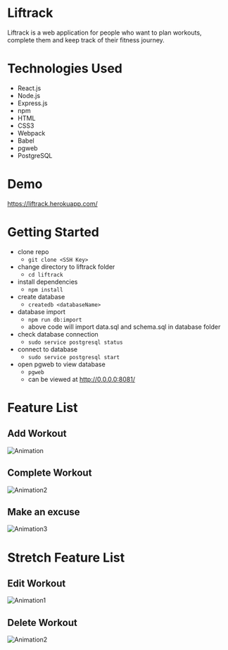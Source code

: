 # Liftrack

Liftrack is a web application for people who want to plan workouts, complete them and keep track of their fitness journey.

# Technologies Used
- React.js
- Node.js
- Express.js
- npm
- HTML
- CSS3
- Webpack
- Babel
- pgweb
- PostgreSQL

# Demo

https://liftrack.herokuapp.com/

# Getting Started
- clone repo
  - `git clone <SSH Key>`
- change directory to liftrack folder
  - `cd liftrack`
- install dependencies
  - `npm install`
- create database
  - `createdb <databaseName>`
- database import
  - `npm run db:import`
  - above code will import data.sql and schema.sql in database folder
- check database connection
  - `sudo service postgresql status`
- connect to database
  - `sudo service postgresql start`
- open pgweb to view database
  - `pgweb`
  - can be viewed at http://0.0.0.0:8081/

# Feature List
## Add Workout

![Animation](https://user-images.githubusercontent.com/79896352/128265794-1450d833-554a-418c-b447-98bb551a5e95.gif)

## Complete Workout

![Animation2](https://user-images.githubusercontent.com/79896352/128266056-759f63ee-585a-4073-ab31-a7fbe01f61bb.gif)

## Make an excuse

![Animation3](https://user-images.githubusercontent.com/79896352/128266167-54f44339-ab94-4cc3-8722-fc755eaaa868.gif)

# Stretch Feature List
## Edit Workout

![Animation1](https://user-images.githubusercontent.com/79896352/129305433-2f8be008-a920-419a-8fae-e1eb830c16c1.gif)

## Delete Workout

![Animation2](https://user-images.githubusercontent.com/79896352/129305493-d29fb081-114d-4eef-a419-d5ac21867c59.gif)

